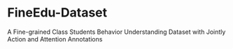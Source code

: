 # FineEdu-Dataset
 A Fine-grained Class Students Behavior Understanding Dataset with Jointly Action and Attention Annotations

